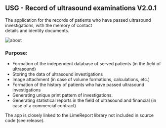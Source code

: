 ## USG - Record of ultrasound examinations V2.0.1
The application for the records of patients who have passed ultrasound investigations, with the memory of contact   
details and identity documents. 

![about](https://github.com/debalex77/USG/assets/148941267/6c4969d8-d5b9-4897-9847-90b426d7d4e3)  

### Purpose:  
* Formation of the independent database of served patients (in the field of ultrasound)  
* Storing the data of ultrasound investigations  
* Image attachment (in case of volume formations, calculations, etc.)
* Formation of the history of patients who have passed ultrasound investigations
* Generating unique print pattern of investigations.
* Generating statistical reports in the field of ultrasound and financial (in case of a commercial contract)

The app is closely linked to the LimeReport library not included in source code (see release).  


